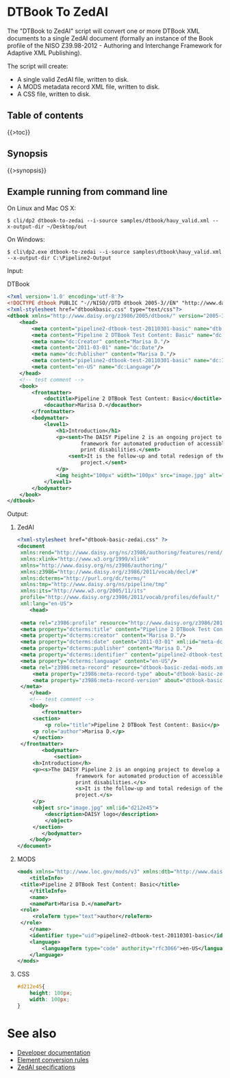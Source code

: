 <link rev="dp2:doc" href="../resources/xml/dtbook-to-zedai.xpl"/>
<link rel="rdf:type" href="http://www.daisy.org/ns/pipeline/userdoc"/>
<meta property="dc:title" content="User Guide - DTBook to ZedAI"/>

<!--
labels: [Type-Doc,Compoment-UserGuide,Component-Module,Component-Script]
sidebar: UserGuideToc
-->

# DTBook To ZedAI

The "DTBook to ZedAI" script will convert one or more DTBook XML
documents to a single ZedAI document (formally an instance of the Book
profile of the NISO Z39.98-2012 - Authoring and Interchange Framework
for Adaptive XML Publishing).

The script will create:

* A single valid ZedAI file, written to disk.
* A MODS metadata record XML file, written to disk.
* A CSS file, written to disk.

## Table of contents

{{>toc}}

## Synopsis

{{>synopsis}}

<!--
TODO specify whether opt-lang overrides a language code declared in the XML
-->

## Example running from command line

On Linux and Mac OS X:

    $ cli/dp2 dtbook-to-zedai --i-source samples/dtbook/hauy_valid.xml --x-output-dir ~/Desktop/out

On Windows:

    $ cli\dp2.exe dtbook-to-zedai --i-source samples\dtbook\hauy_valid.xml --x-output-dir C:\Pipeline2-Output

Input:

DTBook

~~~xml
<?xml version='1.0' encoding='utf-8'?>
<!DOCTYPE dtbook PUBLIC "-//NISO//DTD dtbook 2005-3//EN" "http://www.daisy.org/z3986/2005/dtbook-2005-3.dtd">
<?xml-stylesheet href="dtbookbasic.css" type="text/css"?>
<dtbook xmlns="http://www.daisy.org/z3986/2005/dtbook/" version="2005-3" xml:lang="en-US">
    <head>
        <meta content="pipeline2-dtbook-test-20110301-basic" name="dtb:uid"/>
        <meta content="Pipeline 2 DTBook Test Content: Basic" name="dc:Title"/>
        <meta name="dc:Creator" content="Marisa D."/>
        <meta content="2011-03-01" name="dc:Date"/>
        <meta name="dc:Publisher" content="Marisa D."/>
        <meta content="pipeline2-dtbook-test-20110301-basic" name="dc:Identifier"/>
        <meta content="en-US" name="dc:Language"/>
    </head>
    <!-- test comment -->
    <book>
        <frontmatter>
            <doctitle>Pipeline 2 DTBook Test Content: Basic</doctitle>
            <docauthor>Marisa D.</docauthor>
        </frontmatter>
        <bodymatter>
            <level1>
                <h1>Introduction</h1>
                <p><sent>The DAISY Pipeline 2 is an ongoing project to develop a next generation
                        framework for automated production of accessible materials for people with
                        print disabilities.</sent>
                    <sent>It is the follow-up and total redesign of the original DAISY Pipeline 1
                        project.</sent>
                </p>
                <img height="100px" width="100px" src="image.jpg" alt="DAISY logo"/>
            </level1>
        </bodymatter>
    </book>
</dtbook>
~~~

Output:

1. ZedAI

   ~~~xml
   <?xml-stylesheet href="dtbook-basic-zedai.css" ?>
   <document 
   	xmlns:rend="http://www.daisy.org/ns/z3986/authoring/features/rend/" 
   	xmlns:xlink="http://www.w3.org/1999/xlink" 
   	xmlns="http://www.daisy.org/ns/z3986/authoring/" 
   	xmlns:z3986="http://www.daisy.org/z3986/2011/vocab/decl/#" 
   	xmlns:dcterms="http://purl.org/dc/terms/" 
   	xmlns:tmp="http://www.daisy.org/ns/pipeline/tmp" 
   	xmlns:its="http://www.w3.org/2005/11/its" 
   	profile="http://www.daisy.org/z3986/2011/vocab/profiles/default/" 
   	xml:lang="en-US">
       <head>
            
   	<meta rel="z3986:profile" resource="http://www.daisy.org/z3986/2011/auth/profiles/book/0.8/"/>
   	<meta property="dcterms:title" content="Pipeline 2 DTBook Test Content: Basic"/>
   	<meta property="dcterms:creator" content="Marisa D."/>
   	<meta property="dcterms:date" content="2011-03-01" xml:id="meta-dcdate"/>
   	<meta property="dcterms:publisher" content="Marisa D."/>
   	<meta property="dcterms:identifier" content="pipeline2-dtbook-test-20110301-basic"/>
   	<meta property="dcterms:language" content="en-US"/>
   	<meta rel="z3986:meta-record" resource="dtbook-basic-zedai-mods.xml">
   	    <meta property="z3986:meta-record-type" about="dtbook-basic-zedai-mods.xml" content="z3986:mods"/>
   	    <meta property="z3986:meta-record-version" about="dtbook-basic-zedai-mods.xml" content="3.3"/>
   	</meta>
       </head>
       <!-- test comment -->
       <body>
           <frontmatter>
   	    <section>
   	        <p role="title">Pipeline 2 DTBook Test Content: Basic</p>
   		<p role="author">Marisa D.</p>
   	    </section>
   	</frontmatter>
           <bodymatter>
               <section>
   		<h>Introduction</h>
   		<p><s>The DAISY Pipeline 2 is an ongoing project to develop a next generation
                      framework for automated production of accessible materials for people with
                      print disabilities.</s>
                      <s>It is the follow-up and total redesign of the original DAISY Pipeline 1
                      project.</s>
   		</p>
   		<object src="image.jpg" xml:id="d212e45">
   		    <description>DAISY logo</description>
   	        </object>
   	    </section>
           </bodymatter>
       </body>
   </document>
   ~~~

2. MODS

   ~~~xml
   <mods xmlns="http://www.loc.gov/mods/v3" xmlns:dtb="http://www.daisy.org/z3986/2005/dtbook/" version="3.3">
       <titleInfo>
   	<title>Pipeline 2 DTBook Test Content: Basic</title>
       </titleInfo>
       <name>
       <namePart>Marisa D.</namePart>
   	<role>
   	    <roleTerm type="text">author</roleTerm>
   	</role>
       </name>
       <identifier type="uid">pipeline2-dtbook-test-20110301-basic</identifier>
       <language>
           <languageTerm type="code" authority="rfc3066">en-US</languageTerm>
       </language>
   </mods>
   ~~~

3. CSS

   ~~~css
   #d212e45{
       height: 100px;
       width: 100px;
   }
   ~~~

# See also

* [Developer documentation](https://code.google.com/archive/p/daisy-pipeline/wikis/DTBookToZedAIDev.wiki)
* [Element conversion rules](https://code.google.com/archive/p/daisy-pipeline/wikis/DTBookToZedAIConversionRules.wiki)
* [ZedAI specifications](http://www.daisy.org/z3998/2012/)

